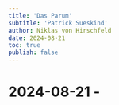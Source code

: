 ```yaml
---
title: 'Das Parum'
subtitle: 'Patrick Sueskind'
author: Niklas von Hirschfeld
date: 2024-08-21
toc: true
publish: false
---
```


# 2024-08-21 - 
